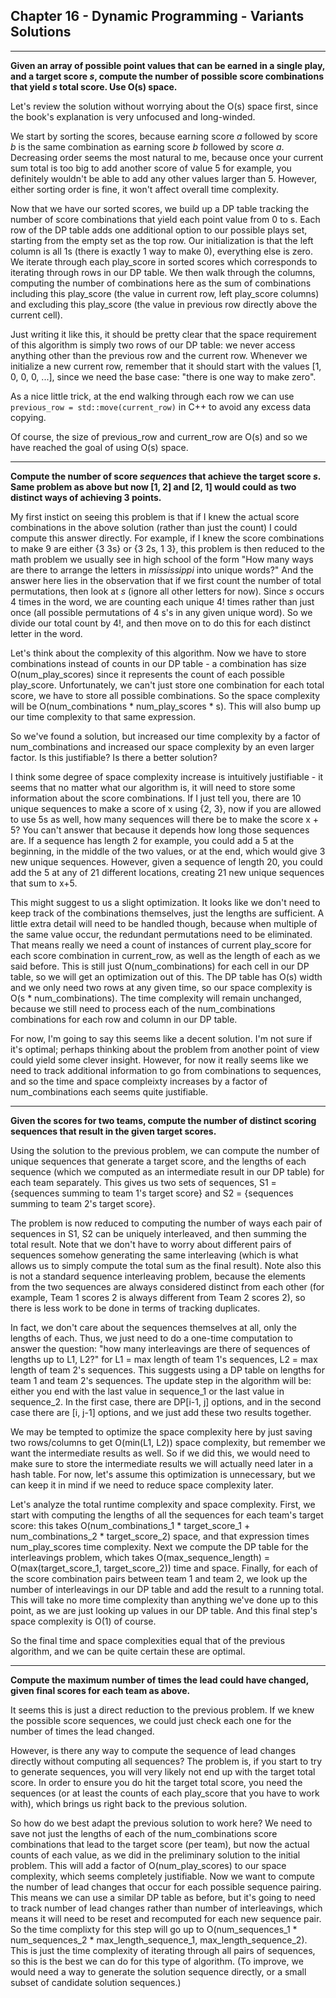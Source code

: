 ## Chapter 16 - Dynamic Programming - Variants Solutions

---

**Given an array of possible point values that can be earned in a single play, and a target score *s*, compute the number of possible score combinations that yield *s* total score. Use O(s) space.**

Let's review the solution without worrying about the O(s) space first, since the book's explanation is very unfocused and long-winded.

We start by sorting the scores, because earning score *a* followed by score *b* is the same combination as earning score *b* followed by score *a*.  Decreasing order seems the most natural to me, because once your current sum total is too big to add another score of value 5 for example, you definitely wouldn't be able to add any other values larger than 5.  However, either sorting order is fine, it won't affect overall time complexity.

Now that we have our sorted scores, we build up a DP table tracking the number of score combinations that yield each point value from 0 to s.  Each row of the DP table adds one additional option to our possible plays set, starting from the empty set as the top row.  Our initialization is that the left column is all 1s (there is exactly 1 way to make 0), everything else is zero.  We iterate through each play_score in sorted scores which corresponds to iterating through rows in our DP table. We then walk through the columns, computing the number of combinations here as the sum of combinations including this play_score (the value in current row, left play_score columns) and excluding this play_score (the value in previous row directly above the current cell).

Just writing it like this, it should be pretty clear that the space requirement of this algorithm is simply two rows of our DP table: we never access anything other than the previous row and the current row.  Whenever we initialize a new current row, remember that it should start with the values \[1, 0, 0, 0, ...\], since we need the base case: "there is one way to make zero".

As a nice little trick, at the end walking through each row we can use `previous_row = std::move(current_row)` in C++ to avoid any excess data copying.

Of course, the size of previous_row and current_row are O(s) and so we have reached the goal of using O(s) space.

---

**Compute the number of score *sequences* that achieve the target score *s*.  Same problem as above but now \[1, 2\] and \[2, 1\] would could as two distinct ways of achieving 3 points.**

My first instict on seeing this problem is that if I knew the actual score combinations in the above solution (rather than just the count) I could compute this answer directly.  For example, if I knew the score combinations to make 9 are either {3 3s} or {3 2s, 1 3}, this problem is then reduced to the math problem we usually see in high school of the form "How many ways are there to arrange the letters in *mississippi* into unique words?"  And the answer here lies in the observation that if we first count the number of total permutations, then look at *s* (ignore all other letters for now). Since *s* occurs 4 times in the word, we are counting each unique 4! times rather than just once (all possible permutations of 4 s's in any given unique word).  So we divide our total count by 4!, and then move on to do this for each distinct letter in the word.

Let's think about the complexity of this algorithm.  Now we have to store combinations instead of counts in our DP table - a combination has size O(num_play_scores) since it represents the count of each possible play_score.  Unfortunately, we can't just store one combination for each total score, we have to store all possible combinations.  So the space complexity will be O(num_combinations * num_play_scores * s).  This will also bump up our time complexity to that same expression.

So we've found a solution, but increased our time complexity by a factor of num_combinations and increased our space complexity by an even larger factor.  Is this justifiable? Is there a better solution?

I think some degree of space complexity increase is intuitively justifiable - it seems that no matter what our algorithm is, it will need to store some information about the score combinations.  If I just tell you, there are 10 unique sequences to make a score of x using {2, 3}, now if you are allowed to use 5s as well, how many sequences will there be to make the score x + 5?  You can't answer that because it depends how long those sequences are.  If a sequence has length 2 for example, you could add a 5 at the beginning, in the middle of the two values, or at the end, which would give 3 new unique sequences.  However, given a sequence of length 20, you could add the 5 at any of 21 different locations, creating 21 new unique sequences that sum to x+5.

This might suggest to us a slight optimization.  It looks like we don't need to keep track of the combinations themselves, just the lengths are sufficient.  A little extra detail will need to be handled though, because when multiple of the same value occur, the redundant permutations need to be eliminated.  That means really we need a count of instances of current play_score for each score combination in current_row, as well as the length of each as we said before.  This is still just O(num_combinations) for each cell in our DP table, so we will get an optimization out of this.  The DP table has O(s) width and we only need two rows at any given time, so our space complexity is O(s * num_combinations).  The time complexity will remain unchanged, because we still need to process each of the  num_combinations combinations for each row and column in our DP table.

For now, I'm going to say this seems like a decent solution.  I'm not sure if it's optimal; perhaps thinking about the problem from another point of view could yield some clever insight.  However, for now it really seems like we need to track additional information to go from combinations to sequences, and so the time and space compleixty increases by a factor of num_combinations each seems quite justifiable.

---

**Given the scores for two teams, compute the number of distinct scoring sequences that result in the given target scores.**

Using the solution to the previous problem, we can compute the number of unique sequences that generate a target score, and the lengths of each sequence (which we computed as an intermediate result in our DP table) for each team separately.  This gives us two sets of sequences, S1 = {sequences summing to team 1's target score} and S2 = {sequences summing to team 2's target score}.

The problem is now reduced to computing the number of ways each pair of sequences in S1, S2 can be uniquely interleaved, and then summing the total result.  Note that we don't have to worry about different pairs of sequences somehow generating the same interleaving (which is what allows us to simply compute the total sum as the final result).  Note also this is not a standard sequence interleaving problem, because the elements from the two sequences are always considered distinct from each other (for example, Team 1 scores 2 is always different from Team 2 scores 2), so there is less work to be done in terms of tracking duplicates.

In fact, we don't care about the sequences themselves at all, only the lengths of each.  Thus, we just need to do a one-time computation to answer the question: "how many interleavings are there of sequences of lengths up to L1, L2?" for L1 = max length of team 1's sequences, L2 = max length of team 2's sequences.  This suggests using a DP table on lengths for team 1 and team 2's sequences.  The update step in the algorithm will be: either you end with the last value in sequence_1 or the last value in sequence_2.  In the first case, there are DP\[i-1, j\] options, and in the second case there are \[i, j-1] options, and we just add these two results together.

We may be tempted to optimize the space complexity here by just saving two rows/columns to get O(min(L1, L2)) space complexity, but remember we want the intermediate results as well.  So if we did this, we would need to make sure to store the intermediate results we will actually need later in a hash table.  For now, let's assume this optimization is unnecessary, but we can keep it in mind if we need to reduce space complexity later.

Let's analyze the total runtime complexity and space complexity.  First, we start with computing the lengths of all the sequences for each team's target score: this takes O(num_combinations_1 * target_score_1 + num_combinations_2 * target_score_2) space, and that expression times num_play_scores time complexity.  Next we compute the DP table for the interleavings problem, which takes O(max_sequence_length) = O(max(target_score_1, target_score_2)) time and space.  Finally, for each of the score combination pairs between team 1 and team 2, we look up the number of interleavings in our DP table and add the result to a running total.  This will take no more time complexity than anything we've done up to this point, as we are just looking up values in our DP table.  And this final step's space complexity is O(1) of course.

So the final time and space complexities equal that of the previous algorithm, and we can be quite certain these are optimal.

---

**Compute the maximum number of times the lead could have changed, given final scores for each team as above.**

It seems this is just a direct reduction to the previous problem.  If we knew the possible score sequences, we could just check each one for the number of times the lead changed.

However, is there any way to compute the sequence of lead changes directly without computing all sequences?  The problem is, if you start to try to generate sequences, you will very likely not end up with the target total score.  In order to ensure you do hit the target total score, you need the sequences (or at least the counts of each play_score that you have to work with), which brings us right back to the previous solution.

So how do we best adapt the previous solution to work here?  We need to save not just the lengths of each of the num_combinations score combinations that lead to the target score (per team), but now the actual counts of each value, as we did in the preliminary solution to the initial problem.  This will add a factor of O(num_play_scores) to our space complexity, which seems completely justifiable.  Now we want to compute the number of lead changes that occur for each possible sequence pairing.  This means we can use a similar DP table as before, but it's going to need to track number of lead changes rather than number of interleavings, which means it will need to be reset and recomputed for each new sequence pair.  So the time complixty for this step will go up to O(num_sequences_1 * num_sequences_2 * max_length_sequence_1, max_length_sequence_2).  This is just the time complexity of iterating through all pairs of sequences, so this is the best we can do for this type of algorithm.  (To improve, we would need a way to generate the solution sequence directly, or a small subset of candidate solution sequences.)
